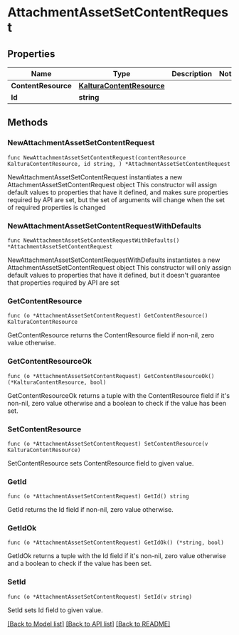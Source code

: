 # AttachmentAssetSetContentRequest

## Properties

Name | Type | Description | Notes
------------ | ------------- | ------------- | -------------
**ContentResource** | [**KalturaContentResource**](KalturaContentResource.md) |  | 
**Id** | **string** |  | 

## Methods

### NewAttachmentAssetSetContentRequest

`func NewAttachmentAssetSetContentRequest(contentResource KalturaContentResource, id string, ) *AttachmentAssetSetContentRequest`

NewAttachmentAssetSetContentRequest instantiates a new AttachmentAssetSetContentRequest object
This constructor will assign default values to properties that have it defined,
and makes sure properties required by API are set, but the set of arguments
will change when the set of required properties is changed

### NewAttachmentAssetSetContentRequestWithDefaults

`func NewAttachmentAssetSetContentRequestWithDefaults() *AttachmentAssetSetContentRequest`

NewAttachmentAssetSetContentRequestWithDefaults instantiates a new AttachmentAssetSetContentRequest object
This constructor will only assign default values to properties that have it defined,
but it doesn't guarantee that properties required by API are set

### GetContentResource

`func (o *AttachmentAssetSetContentRequest) GetContentResource() KalturaContentResource`

GetContentResource returns the ContentResource field if non-nil, zero value otherwise.

### GetContentResourceOk

`func (o *AttachmentAssetSetContentRequest) GetContentResourceOk() (*KalturaContentResource, bool)`

GetContentResourceOk returns a tuple with the ContentResource field if it's non-nil, zero value otherwise
and a boolean to check if the value has been set.

### SetContentResource

`func (o *AttachmentAssetSetContentRequest) SetContentResource(v KalturaContentResource)`

SetContentResource sets ContentResource field to given value.


### GetId

`func (o *AttachmentAssetSetContentRequest) GetId() string`

GetId returns the Id field if non-nil, zero value otherwise.

### GetIdOk

`func (o *AttachmentAssetSetContentRequest) GetIdOk() (*string, bool)`

GetIdOk returns a tuple with the Id field if it's non-nil, zero value otherwise
and a boolean to check if the value has been set.

### SetId

`func (o *AttachmentAssetSetContentRequest) SetId(v string)`

SetId sets Id field to given value.



[[Back to Model list]](../README.md#documentation-for-models) [[Back to API list]](../README.md#documentation-for-api-endpoints) [[Back to README]](../README.md)


